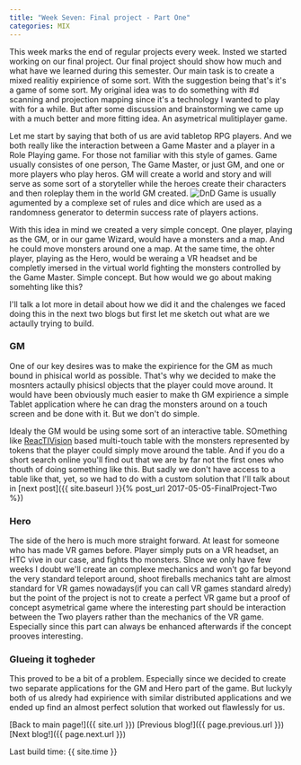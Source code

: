 ```yaml
---
title: "Week Seven: Final project - Part One"
categories: MIX
---
```


This week marks the end of regular projects every week. Insted we started working on our final project.
Our final project should show how much and what have we learned during this semester. Our main task is to create a mixed realitiy expirience of some sort. With the suggestion being that's it's a game of some sort.
My original idea was to do something with #d scanning and projection mapping since it's a technology I wanted to play with for a while. But after some discussion and brainstorming we came up with a much better and more fitting idea. An asymetrical mulitiplayer game.

Let me start by saying that both of us are avid tabletop RPG players. And we both really like the interaction between a Game Master and a player in a Role Playing game.
For those not familiar with this style of games.
Game usually consistes of one person, The Game Master, or just GM, and one or more players who play heros.
GM will create a world and story and will serve as some sort of a storyteller while the heroes create their characters and then roleplay them in the world GM created.
![DnD]({{site.url}}/images/MixWeekSeven/dnd.jpg)
Game is usually agumented by a complexe set of rules and dice which are used as a randomness generator to determin success rate of players actions.

With this idea in mind we created a very simple concept. One player, playing as the GM, or in our game Wizard, would have a monsters and a map. And he could move monsters around one a map. At the same time, the ohter player, playing as the Hero, would be weraing a VR headset and be completly imersed in the virtual world fighting the monsters controlled by the Game Master.
Simple concept. But how would we go about making somehting like this?

I'll talk a lot more in detail about how we did it and the chalenges we faced doing this in the next two blogs but first let me sketch out what are we actaully trying to build.

### GM

One of our key desires was to make the expirience for the GM as much bound in phisical world as possible. That's why we decided to make the mosnters actaully phisicsl objects that the player could move around.
It would have been obviously much easier to make th GM expirience a simple Tablet application where he can drag the monsters around on a touch screen and be done with it. But we don't do simple.

Idealy the GM would be using some sort of an interactive table. SOmething like [ReacTIVision](http://reactivision.sourceforge.net/) based multi-touch table with the monsters represented by tokens that the player could simply move around the table. And if you do a short search online you'll find out that we are by far not the first ones who thouth of doing something like this.
But sadly we don't have access to a table like that, yet, so we had to do with a custom solution that I'll talk about in [next post]({{ site.baseurl }}{% post_url 2017-05-05-FinalProject-Two %})

### Hero

The side of the hero is much more straight forward. At least for someone who has made VR games before. Player simply puts on a VR headset, an HTC vive in our case, and fights tho monsters. SInce we only have few weeks I doubt we'll create an complexe mechanics and won't go far beyond the very standard teleport around, shoot fireballs mechanics taht are almost standard for VR games nowadays(if you can call VR games standard alredy) but the point of the project is not to create a perfect VR game but a proof of concept asymetrical game where the interesting part should be interaction between the Two players rather than the mechanics of the VR game. Especially since this part can always be enhanced afterwards if the concept prooves interesting.

### Glueing it togheder

This proved to be a bit of a problem. Especially since we decided to create two separate applications for the GM and Hero part of the game. But luckyly both of us alredy had expirience with similar distributed applications and we ended up find an almost perfect solution that worked out flawlessly for us.

[Back to main page!]({{ site.url }})
[Previous blog!]({{ page.previous.url }})
[Next blog!]({{ page.next.url }})

Last build time: {{ site.time }}
